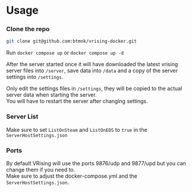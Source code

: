 # Usage

### Clone the repo
```sh
git clone git@github.com:btmnk/vrising-docker.git
```

Run `docker compose up` or `docker compose up -d`

After the server started once it will have downloaded the latest vrising server files into `/server`, save data into `/data` and a copy of the server settings into `/settings`.

Only edit the settings files in `/settings`, they will be copied to the actual server data when starting the server. \
You will have to restart the server after changing settings.

### Server List

Make sure to set `ListOnSteam` and `ListOnEOS` to `true` in the `ServerHostSettings.json`

### Ports

By default VRising will use the ports 9876/udp and 9877/upd but you can change them if you need to. \
Make sure to adjust the docker-compose.yml and the `ServerHostSettings.json`.